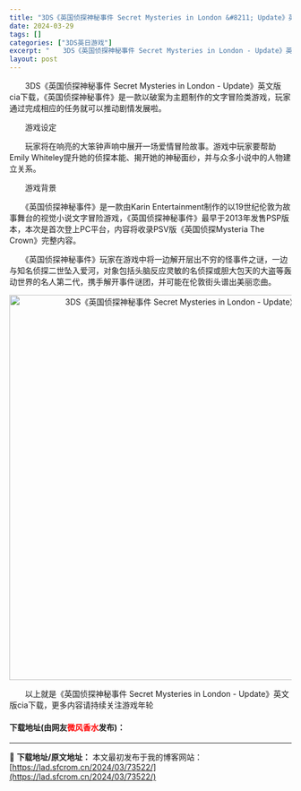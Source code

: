 ```yaml
---
title: "3DS《英国侦探神秘事件 Secret Mysteries in London &#8211; Update》英文版cia下载"
date: 2024-03-29
tags: []
categories: ["3DS英日游戏"]
excerpt: "　　3DS《英国侦探神秘事件 Secret Mysteries in London - Update》英文版cia下载，《英国侦探神秘事件》是一款以破案为主题制作的文字冒险类游戏，玩家通过完成相应的任务就可以推动剧情发展啦。 　　游戏设定 　　玩家将在响亮的大笨钟声响中展开一场爱情冒险故事。游戏中玩&hellip;"
layout: post
---
```


 <p>　　3DS《英国侦探神秘事件 Secret Mysteries in London - Update》英文版cia下载，《英国侦探神秘事件》是一款以破案为主题制作的文字冒险类游戏，玩家通过完成相应的任务就可以推动剧情发展啦。</p> <p>　　游戏设定</p> <p>　　玩家将在响亮的大笨钟声响中展开一场爱情冒险故事。游戏中玩家要帮助Emily Whiteley提升她的侦探本能、揭开她的神秘面纱，并与众多小说中的人物建立关系。</p> <p>　　游戏背景</p> <p>　　《英国侦探神秘事件》是一款由Karin Entertainment制作的以19世纪伦敦为故事舞台的视觉小说文字冒险游戏，《英国侦探神秘事件》最早于2013年发售PSP版本，本次是首次登上PC平台，内容将收录PSV版《英国侦探Mysteria The Crown》完整内容。</p> <p>　　《英国侦探神秘事件》玩家在游戏中将一边解开层出不穷的怪事件之谜，一边与知名侦探二世坠入爱河，对象包括头脑反应灵敏的名侦探或胆大包天的大盗等轰动世界的名人第二代，携手解开事件谜团，并可能在伦敦街头谱出美丽恋曲。</p> <p align="center"><img align="" border="0" src="https://lad.sfcrom.cn/wp-content/uploads/2024/03/20240329_660632c4e37d2.jpg" width="688" alt="3DS《英国侦探神秘事件 Secret Mysteries in London - Update》英文版cia下载" /></p> <p>　　以上就是《英国侦探神秘事件 Secret Mysteries in London - Update》英文版cia下载，更多内容请持续关注游戏年轮</p> <p><h4>下载地址(由网友<font color="red">微风香水</font>发布)：</h4></p> 

---
📖 **下载地址/原文地址：** 本文最初发布于我的博客网站：[https://lad.sfcrom.cn/2024/03/73522/](https://lad.sfcrom.cn/2024/03/73522/)
